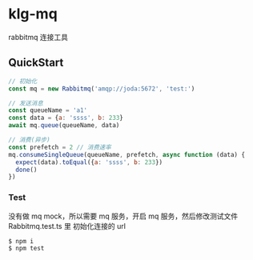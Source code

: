 # klg-mq
rabbitmq 连接工具

## QuickStart

```js
// 初始化
const mq = new Rabbitmq('amqp://joda:5672', 'test:')

// 发送消息
const queueName = 'a1'
const data = {a: 'ssss', b: 233}
await mq.queue(queueName, data)

// 消费(异步)
const prefetch = 2 // 消费速率
mq.consumeSingleQueue(queueName, prefetch, async function (data) {
  expect(data).toEqual({a: 'ssss', b: 233})
  done()
})

```

### Test
没有做 mq mock，所以需要 mq 服务，开启 mq 服务，然后修改测试文件 Rabbitmq.test.ts 里 初始化连接的 url

```bash
$ npm i
$ npm test
```

